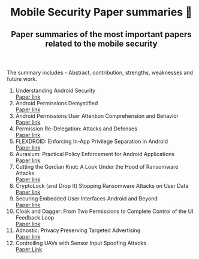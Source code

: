 <html>
  <header>
    <h1 title="Paper Summaries"> Mobile Security Paper summaries 📃</h1>
    <h2>Paper summaries of the most important papers related to the mobile security</h2>
  </header>
  
  <body>
  <p>The summary includes - Abstract, contribution, strengths, weaknesses and future work.</p>
    <ol>
      <li>Understanding Android Security</li>
      <a href="https://courses.cs.washington.edu/courses/cse484/14au/reading/android.pdf">Paper link</a>
      <li>Android Permissions Demystified</li>
      <a href="https://people.eecs.berkeley.edu/~dawnsong/papers/2011%20Android%20permissions%20demystified.pdf">Paper link</a>
      <li>Android Permissions User Attention Comprehension and Behavior</li>
      <a href="https://cups.cs.cmu.edu/soups/2012/proceedings/a3_Felt.pdf">Paper link</a>
      <li>Permission Re-Delegation: Attacks and Defenses</li>
      <a href="http://www.cs.columbia.edu/~lierranli/coms6998-10Spring2013/papers/perredel_usenixsec2011.pdf">Paper link</a>
      <li>FLEXDROID: Enforcing In-App Privilege Separation in Android</li>
      <a href="https://gts3.org/assets/papers/2016/seo:flexdroid.pdf">Paper link</a>
      <li>Aurasium: Practical Policy Enforcement for Android Applications</li>
      <a href="https://www.usenix.org/conference/usenixsecurity12/technical-sessions/presentation/xu_rubin">Paper link</a>
      <li>Cutting the Gordian Knot: A Look Under the Hood of Ransomware Attacks</li>
      <a href="https://seclab.ccs.neu.edu/static/publications/dimva2015ransomware.pdf">Paper link</a>
      <li>CryptoLock (and Drop It) Stopping Ransomware Attacks on User Data</li>
      <a href="https://ieeexplore.ieee.org/document/7536529/">Paper link</a>
      <li>Securing Embedded User Interfaces Android and Beyond</li>
      <a href="https://www.usenix.org/system/files/conference/usenixsecurity13/sec13-paper_roesner.pdf">Paper link</a>
      <li>Cloak and Dagger: From Two Permissions to Complete Control of the UI Feedback Loop</li>
      <a href="http://iisp.gatech.edu/sites/default/files/documents/ieee_sp17_cloak_and_dagger_final.pdf">Paper link</a>
      <li>Adnostic: Privacy Preserving Targeted Advertising</li>
      <a href="https://crypto.stanford.edu/adnostic/adnostic.pdf">Paper link</a>
      <li>Controlling UAVs with Sensor Input Spoofing Attacks</li>
      <a href="https://www.usenix.org/system/files/conference/woot16/woot16-paper-davidson.pdf">Paper Link</a>
    </ol>
  </body>
</html>
